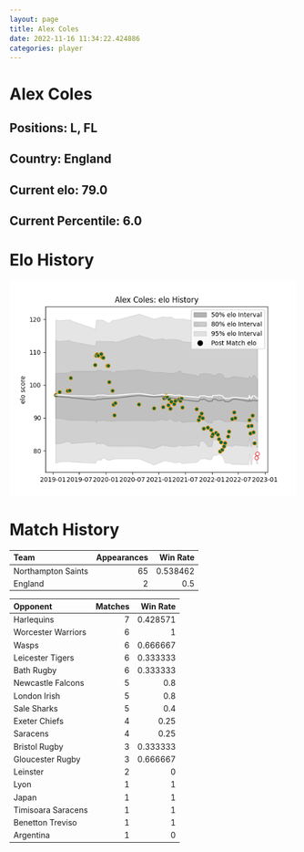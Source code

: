 ```yaml
---  
layout: page  
title: Alex Coles  
date: 2022-11-16 11:34:22.424886  
categories: player  
---
```

# Alex Coles

## Positions: L, FL

## Country: England

## Current elo: 79.0

## Current Percentile: 6.0

# Elo History


![elo history](history_AlexColes.png)
# Match History


| Team               |   Appearances |   Win Rate |
|:-------------------|--------------:|-----------:|
| Northampton Saints |            65 |   0.538462 |
| England            |             2 |   0.5      |

| Opponent           |   Matches |   Win Rate |
|:-------------------|----------:|-----------:|
| Harlequins         |         7 |   0.428571 |
| Worcester Warriors |         6 |   1        |
| Wasps              |         6 |   0.666667 |
| Leicester Tigers   |         6 |   0.333333 |
| Bath Rugby         |         6 |   0.333333 |
| Newcastle Falcons  |         5 |   0.8      |
| London Irish       |         5 |   0.8      |
| Sale Sharks        |         5 |   0.4      |
| Exeter Chiefs      |         4 |   0.25     |
| Saracens           |         4 |   0.25     |
| Bristol Rugby      |         3 |   0.333333 |
| Gloucester Rugby   |         3 |   0.666667 |
| Leinster           |         2 |   0        |
| Lyon               |         1 |   1        |
| Japan              |         1 |   1        |
| Timisoara Saracens |         1 |   1        |
| Benetton Treviso   |         1 |   1        |
| Argentina          |         1 |   0        |
